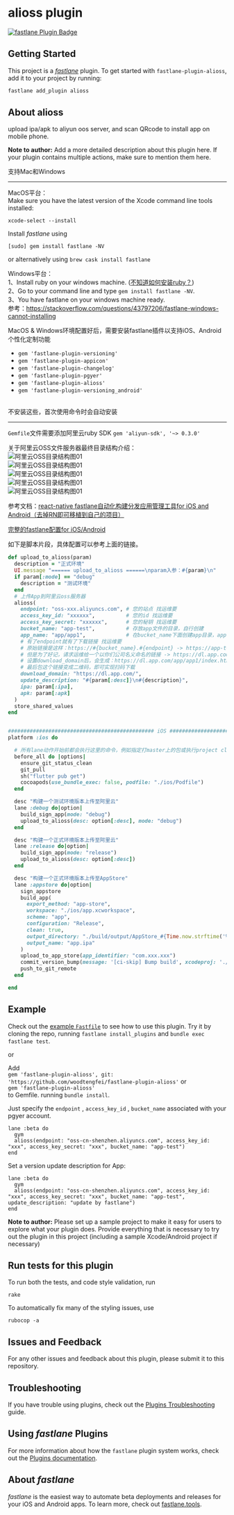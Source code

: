 # alioss plugin

[![fastlane Plugin Badge](https://rawcdn.githack.com/fastlane/fastlane/master/fastlane/assets/plugin-badge.svg)](https://rubygems.org/gems/fastlane-plugin-alioss)

## Getting Started

This project is a [_fastlane_](https://github.com/fastlane/fastlane) plugin. To get started with `fastlane-plugin-alioss`, add it to your project by running:

```bash
fastlane add_plugin alioss
```

## About alioss

upload ipa/apk to aliyun oos server, and scan QRcode to install app on mobile phone.

**Note to author:** Add a more detailed description about this plugin here. If your plugin contains multiple actions, make sure to mention them here.


支持Mac和Windows <br>

---
MacOS平台：<br>
Make sure you have the latest version of the Xcode command line tools installed:

```
xcode-select --install
```

Install _fastlane_ using
```
[sudo] gem install fastlane -NV
```
or alternatively using `brew cask install fastlane`

Windows平台：<br>
1、Install ruby on your windows machine. ([不知道如何安装ruby？](https://www.runoob.com/ruby/ruby-installation-windows.html)) <br>
2、Go to your command line and type `gem install fastlane -NV`. <br>
3、You have fastlane on your windows machine ready. <br>
参考：https://stackoverflow.com/questions/43797206/fastlane-windows-cannot-installing <br>


MacOS & Windows环境配置好后，需要安装fastlane插件以支持iOS、Android个性化定制功能 <br>
* `gem 'fastlane-plugin-versioning'`
* `gem 'fastlane-plugin-appicon'`
* `gem 'fastlane-plugin-changelog'`
* `gem 'fastlane-plugin-pgyer'`
* `gem 'fastlane-plugin-alioss'`
* `gem 'fastlane-plugin-versioning_android'`  
<br>
不安装这些，首次使用命令时会自动安装 <br>

---

`Gemfile`文件需要添加阿里云ruby SDK `gem 'aliyun-sdk', '~> 0.3.0'` <br>

关于阿里云OSS文件服务器最终目录结构介绍：<br>
![阿里云OSS目录结构图01](doc/001.png)<br>
![阿里云OSS目录结构图01](doc/002.png)<br>
![阿里云OSS目录结构图01](doc/003.png)<br>
![阿里云OSS目录结构图01](doc/004.png)<br>
![阿里云OSS目录结构图01](doc/005.png)<br>

参考文档：[react-native fastlane自动化构建分发应用管理工具for iOS and Android（去掉RN即可移植到自己的项目）](https://www.cnblogs.com/wood-life/p/10649619.html) <br>

[完整的fastlane配置for iOS/Android](doc/fastlane配置.zip) <br>

如下是脚本片段，具体配置可以参考上面的链接。

```ruby
def upload_to_alioss(param)
  description = "正式环境"
  UI.message "====== upload_to_alioss ======\nparam入参：#{param}\n"
  if param[:mode] == "debug"
    description = "测试环境"
  end
  # 上传App到阿里云oss服务器
  alioss(
    endpoint: "oss-xxx.aliyuncs.com", # 您的站点 找运维要
    access_key_id: "xxxxxx",          # 您的id 找运维要
    access_key_secret: "xxxxxx",      # 您的秘钥 找运维要
    bucket_name: "app-test",          # 存放app文件的目录，自行创建
    app_name: "app/app1",             # 在bucket_name下面创建app目录，app下面可以分不同的app
    # 有了endpoint就有了下载链接 找运维要
    # 原始链接是这样：https://#{bucket_name}.#{endpoint} -> https://app-test.oss-xxx.aliyuncs.com/
    # 但是为了好记，请求运维给一个以你们公司名义命名的链接 -> https://dl.app.com/
    # 设置download_domain后，会生成：https://dl.app.com/app/app1/index.html
    # 最后包这个链接变成二维码，即可实现扫码下载
    download_domain: "https://dl.app.com/",
    update_description: "#{param[:desc]}\n#{description}",
    ipa: param[:ipa],
    apk: param[:apk]
  )
  store_shared_values
end


############################################### iOS #############################################
platform :ios do

  # 所有lane动作开始前都会执行这里的命令，例如指定打master上的包或执行project clean
  before_all do |options|
    ensure_git_status_clean
    git_pull
    sh("flutter pub get") 
    cocoapods(use_bundle_exec: false, podfile: "./ios/Podfile")
  end

  desc "构建一个测试环境版本上传至阿里云"
  lane :debug do|option|
    build_sign_app(mode: "debug")
    upload_to_alioss(desc: option[:desc], mode: "debug")
  end

  desc "构建一个正式环境版本上传至阿里云"
  lane :release do|option|
    build_sign_app(mode: "release")
    upload_to_alioss(desc: option[:desc])
  end

  desc "构建一个正式环境版本上传至AppStore"
  lane :appstore do|option|
    sign_appstore
    build_app(
      export_method: "app-store",
      workspace: "./ios/app.xcworkspace",
      scheme: "app",
      configuration: "Release",
      clean: true,
      output_directory: "./build/output/AppStore_#{Time.now.strftime('%Y%m%d%H%M%S')}",
      output_name: "app.ipa"
    )
    upload_to_app_store(app_identifier: "com.xxx.xxx")
    commit_version_bump(message: '[ci-skip] Bump build', xcodeproj: './ios/app.xcodeproj')
    push_to_git_remote
  end

end

```


## Example

Check out the [example `Fastfile`](fastlane/Fastfile) to see how to use this plugin. Try it by cloning the repo, running `fastlane install_plugins` and `bundle exec fastlane test`.

or <br>

Add <br>
`gem 'fastlane-plugin-alioss', git: 'https://github.com/woodtengfei/fastlane-plugin-alioss'`  or <br> 
`gem 'fastlane-plugin-alioss'`  <br>
to Gemfile. running `bundle install`.


Just specify the `endpoint` , `access_key_id` , `bucket_name` associated with your pgyer account.

```
lane :beta do
  gym
  alioss(endpoint: "oss-cn-shenzhen.aliyuncs.com", access_key_id: "xxx", access_key_secret: "xxx", bucket_name: "app-test")
end
```

Set a version update description for App:

```
lane :beta do
  gym
  alioss(endpoint: "oss-cn-shenzhen.aliyuncs.com", access_key_id: "xxx", access_key_secret: "xxx", bucket_name: "app-test", update_description: "update by fastlane")
end
```

**Note to author:** Please set up a sample project to make it easy for users to explore what your plugin does. Provide everything that is necessary to try out the plugin in this project (including a sample Xcode/Android project if necessary)

## Run tests for this plugin

To run both the tests, and code style validation, run

```
rake
```

To automatically fix many of the styling issues, use
```
rubocop -a
```

## Issues and Feedback

For any other issues and feedback about this plugin, please submit it to this repository.

## Troubleshooting

If you have trouble using plugins, check out the [Plugins Troubleshooting](https://docs.fastlane.tools/plugins/plugins-troubleshooting/) guide.

## Using _fastlane_ Plugins

For more information about how the `fastlane` plugin system works, check out the [Plugins documentation](https://docs.fastlane.tools/plugins/create-plugin/).

## About _fastlane_

_fastlane_ is the easiest way to automate beta deployments and releases for your iOS and Android apps. To learn more, check out [fastlane.tools](https://fastlane.tools).
